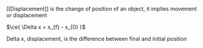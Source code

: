 [[Displacement]] is the change of position of an object, it implies movement or displacement

$\ce{ \Delta x = x_{f} - x_{0} }$

Delta x, displacement, is the difference between final and initial position